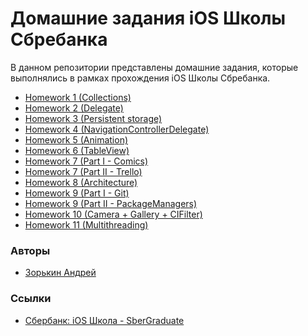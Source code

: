 # Домашние задания iOS Школы Сбребанка
В данном репозитории представлены домашние задания, которые выполнялись в рамках прохождения iOS Школы Сбребанка.

- [Homework 1 (Collections)](Homework%201%20%28Collections%29)
- [Homework 2 (Delegate)](Homework%202%20(Delegate))
- [Homework 3 (Persistent storage)](Homework%203%20(Persistent%20storage))
- [Homework 4 (NavigationControllerDelegate)](Homework%204%20(NavigationControllerDelegate))
- [Homework 5 (Animation)](Homework%205%20(Animation))
- [Homework 6 (TableView)](Homework%206%20(TableView))
- [Homework 7 (Part I - Comics)](Homework%207%20(Part%20I%20-%20Comics))
- [Homework 7 (Part II - Trello)](Homework%207%20(Part%20II%20-%20Trello))
- [Homework 8 (Architecture)](Homework%208%20(Architecture))
- [Homework 9 (Part I - Git)](Homework%209%20(Part%20I%20-%20Git))
- [Homework 9 (Part II - PackageManagers)](Homework%209%20(Part%20II%20-%20Package%20Managers))
- [Homework 10 (Camera + Gallery + CIFilter)](Homework%2010%20(Camera%20+%20Gallery%20+%20CIFilter))
- [Homework 11 (Multithreading)](Homework%2011%20(Multithreading))

### Авторы
* [Зорькин Андрей](https://github.com/zooorkin)

### Ссылки
* [Сбербанк: iOS Школа - SberGraduate](https://sbergraduate.ru/ios-school/)
